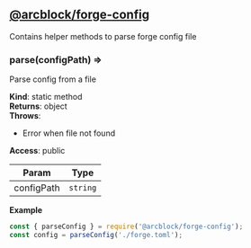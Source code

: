 
## [**@arcblock/forge-config**](https://github.com/arcblock/forge-config)

Contains helper methods to parse forge config file

### parse(configPath) ⇒

Parse config from a file

**Kind**: static method  
**Returns**: object  
**Throws**:

* Error when file not found

**Access**: public  

| Param      | Type     |
| ---------- | -------- |
| configPath | `string` |

**Example**  

```js
const { parseConfig } = require('@arcblock/forge-config');
const config = parseConfig('./forge.toml');
```
